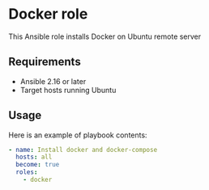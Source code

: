 # Docker role

This Ansible role installs Docker on Ubuntu remote server

## Requirements

- Ansible 2.16 or later
- Target hosts running Ubuntu

## Usage

Here is an example of playbook contents:

```yaml
- name: Install docker and docker-compose
  hosts: all
  become: true
  roles:
    - docker
```
